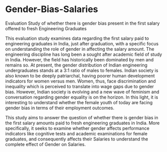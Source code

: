 # Gender-Bias-Salaries

Evaluation Study of whether there is gender bias present in the first salary offered to fresh Engineering Graduates

This evaluation study examines data regarding the first salary paid to engineering graduates in India, just after graduation, with a specific focus on understanding the role of gender in affecting the salary amount. The engineering discipline has long been a sought after academic field of study in India. However, the field has historically been dominated by men and remains so. At present, the gender distribution of Indian engineering undergraduates stands at a 3:1 ratio of males to females. Indian society is also known to be deeply patriarchal, having poorer human development indicators for women versus men. Women, thus, face discrimination and inequality which is perceived to translate into wage gaps due to gender bias. However, Indian society is evolving and a new wave of feminism and conversation regarding gender equality is on the horizon. In this light, it is interesting to understand whether the female youth of today are facing gender bias in terms of their employment outcomes. 

This study aims to answer the question of whether there is gender bias in the first salary amounts paid to fresh engineering graduates in India. More specifically, it seeks to examine whether gender affects performance indicators like cognitive tests and academic examinations for female graduates, and consequently affects their Salaries to understand the complete effect of Gender on Salaries.
